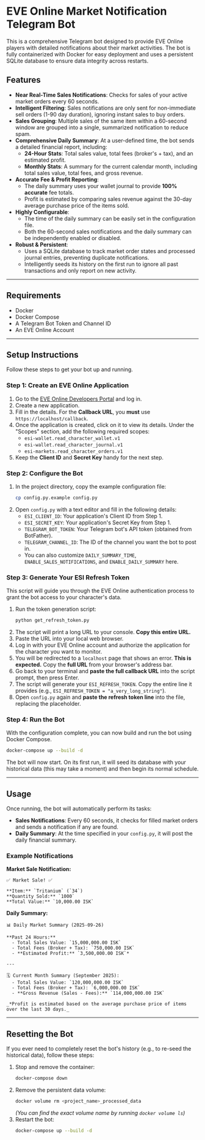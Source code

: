 # EVE Online Market Notification Telegram Bot

This is a comprehensive Telegram bot designed to provide EVE Online players with detailed notifications about their market activities. The bot is fully containerized with Docker for easy deployment and uses a persistent SQLite database to ensure data integrity across restarts.

## Features

- **Near Real-Time Sales Notifications**: Checks for sales of your active market orders every 60 seconds.
- **Intelligent Filtering**: Sales notifications are only sent for non-immediate sell orders (1-90 day duration), ignoring instant sales to buy orders.
- **Sales Grouping**: Multiple sales of the same item within a 60-second window are grouped into a single, summarized notification to reduce spam.
- **Comprehensive Daily Summary**: At a user-defined time, the bot sends a detailed financial report, including:
  - **24-Hour Stats**: Total sales value, total fees (broker's + tax), and an estimated profit.
  - **Monthly Stats**: A summary for the current calendar month, including total sales value, total fees, and gross revenue.
- **Accurate Fee & Profit Reporting**:
  - The daily summary uses your wallet journal to provide **100% accurate** fee totals.
  - Profit is estimated by comparing sales revenue against the 30-day average purchase price of the items sold.
- **Highly Configurable**:
  - The time of the daily summary can be easily set in the configuration file.
  - Both the 60-second sales notifications and the daily summary can be independently enabled or disabled.
- **Robust & Persistent**:
  - Uses a SQLite database to track market order states and processed journal entries, preventing duplicate notifications.
  - Intelligently seeds its history on the first run to ignore all past transactions and only report on new activity.

---

## Requirements

- Docker
- Docker Compose
- A Telegram Bot Token and Channel ID
- An EVE Online Account

---

## Setup Instructions

Follow these steps to get your bot up and running.

### Step 1: Create an EVE Online Application

1.  Go to the [EVE Online Developers Portal](https://developers.eveonline.com/applications) and log in.
2.  Create a new application.
3.  Fill in the details. For the **Callback URL**, you **must** use `https://localhost/callback`.
4.  Once the application is created, click on it to view its details. Under the "Scopes" section, add the following required scopes:
    -   `esi-wallet.read_character_wallet.v1`
    -   `esi-wallet.read_character_journal.v1`
    -   `esi-markets.read_character_orders.v1`
5.  Keep the **Client ID** and **Secret Key** handy for the next step.

### Step 2: Configure the Bot

1.  In the project directory, copy the example configuration file:
    ```bash
    cp config.py.example config.py
    ```
2.  Open `config.py` with a text editor and fill in the following details:
    -   `ESI_CLIENT_ID`: Your application's Client ID from Step 1.
    -   `ESI_SECRET_KEY`: Your application's Secret Key from Step 1.
    -   `TELEGRAM_BOT_TOKEN`: Your Telegram bot's API token (obtained from BotFather).
    -   `TELEGRAM_CHANNEL_ID`: The ID of the channel you want the bot to post in.
    -   You can also customize `DAILY_SUMMARY_TIME`, `ENABLE_SALES_NOTIFICATIONS`, and `ENABLE_DAILY_SUMMARY` here.

### Step 3: Generate Your ESI Refresh Token

This script will guide you through the EVE Online authentication process to grant the bot access to your character's data.

1.  Run the token generation script:
    ```bash
    python get_refresh_token.py
    ```
2.  The script will print a long URL to your console. **Copy this entire URL.**
3.  Paste the URL into your local web browser.
4.  Log in with your EVE Online account and authorize the application for the character you want to monitor.
5.  You will be redirected to a `localhost` page that shows an error. **This is expected.** Copy the **full URL** from your browser's address bar.
6.  Go back to your terminal and **paste the full callback URL** into the script prompt, then press Enter.
7.  The script will generate your `ESI_REFRESH_TOKEN`. Copy the entire line it provides (e.g., `ESI_REFRESH_TOKEN = "a_very_long_string"`).
8.  Open `config.py` again and **paste the refresh token line** into the file, replacing the placeholder.

### Step 4: Run the Bot

With the configuration complete, you can now build and run the bot using Docker Compose.

```bash
docker-compose up --build -d
```

The bot will now start. On its first run, it will seed its database with your historical data (this may take a moment) and then begin its normal schedule.

---

## Usage

Once running, the bot will automatically perform its tasks:
- **Sales Notifications**: Every 60 seconds, it checks for filled market orders and sends a notification if any are found.
- **Daily Summary**: At the time specified in your `config.py`, it will post the daily financial summary.

### Example Notifications

**Market Sale Notification:**
```
✅ Market Sale! ✅

**Item:** `Tritanium` (`34`)
**Quantity Sold:** `1000`
**Total Value:** `10,000.00 ISK`
```

**Daily Summary:**
```
📊 Daily Market Summary (2025-09-26)

**Past 24 Hours:**
  - Total Sales Value: `15,000,000.00 ISK`
  - Total Fees (Broker + Tax): `750,000.00 ISK`
  - **Estimated Profit:** `3,500,000.00 ISK`*

---

🗓️ Current Month Summary (September 2025):
  - Total Sales Value: `120,000,000.00 ISK`
  - Total Fees (Broker + Tax): `6,000,000.00 ISK`
  - **Gross Revenue (Sales - Fees):** `114,000,000.00 ISK`

_*Profit is estimated based on the average purchase price of items over the last 30 days._
```

---

## Resetting the Bot

If you ever need to completely reset the bot's history (e.g., to re-seed the historical data), follow these steps:

1.  Stop and remove the container:
    ```bash
    docker-compose down
    ```
2.  Remove the persistent data volume:
    ```bash
    docker volume rm <project_name>_processed_data
    ```
    *(You can find the exact volume name by running `docker volume ls`)*
3.  Restart the bot:
    ```bash
    docker-compose up --build -d
    ```